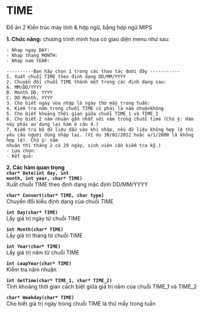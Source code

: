 # TIME
Đồ án 2 Kiến trúc máy tính &amp; hợp ngữ, bằng hợp ngữ MIPS

<b>1. Chức năng:</b> chương trình minh họa có giao diện menu như sau:
```
- Nhap ngay DAY:
- Nhap thang MONTH: 
- Nhap nam YEAR: 

----------Bạn hãy chọn 1 trong các thao tác dưới đây -----------
1. Xuất chuỗi TIME theo định dạng DD/MM/YYYY
2. Chuyển đổi chuỗi TIME thành một trong các định dạng sau:
A. MM/DD/YYYY
B. Month DD, YYYY
C. DD Month, YYYY
3. Cho biết ngày vừa nhập là ngày thứ mấy trong tuần:
4. Kiểm tra năm trong chuỗi TIME có phải là năm nhuậnkhông
5. Cho biết khoảng thời gian giữa chuỗi TIME_1 và TIME_2
6. Cho biết 2 năm nhuận gần nhất với năm trong chuỗi time (Chú ý: Hàm này phải xử dụng lại hàm ở câu 4.) 
7. Kiểm tra bộ dữ liệu đầu vào khi nhập, nếu dữ liệu không hợp lệ thì yêu cầu người dùng nhập lại. (Ví dụ 30/02/2012 hoặc a/1/2000 là không hợp lệ). Chú ý: năm
nhuận thì tháng 2 có 29 ngày, sinh viên cần kiểm tra kỹ.)
- Lựa chọn:
- Kết quả:
```

<b>2. Các hàm quan trọng </b><br/>
<b><code>char* Date(int day, int month, int year, char* TIME)</code></b><br/>
Xuất chuỗi TIME theo định dạng mặc định DD/MM/YYYY

<b><code>char* Convert(char* TIME, char type)</code></b><br/>
Chuyển đổi kiểu định dạng của chuỗi TIME

<b><code>int Day(char* TIME)</code></b><br/>
Lấy giá trị ngày từ chuỗi TIME

<b><code>int Month(char* TIME)</code></b><br/>
Lấy giá trị tháng từ chuỗi TIME

<b><code>int Year(char* TIME)</code></b><br/>
Lấy giá trị năm từ chuỗi TIME

<b><code>int LeapYear(char* TIME)</code></b><br/>
Kiểm tra năm nhuận

<b><code>int GetTime(char* TIME_1, char* TIME_2)</code></b><br/>
Tính khoảng thời gian cách biệt giữa giá trị năm của chuỗi TIME_1 và TIME_2

<b><code>char* Weekday(char* TIME)</code></b><br/>
Cho biết giá trị ngày trong chuỗi TIME là thứ mấy trong tuần
